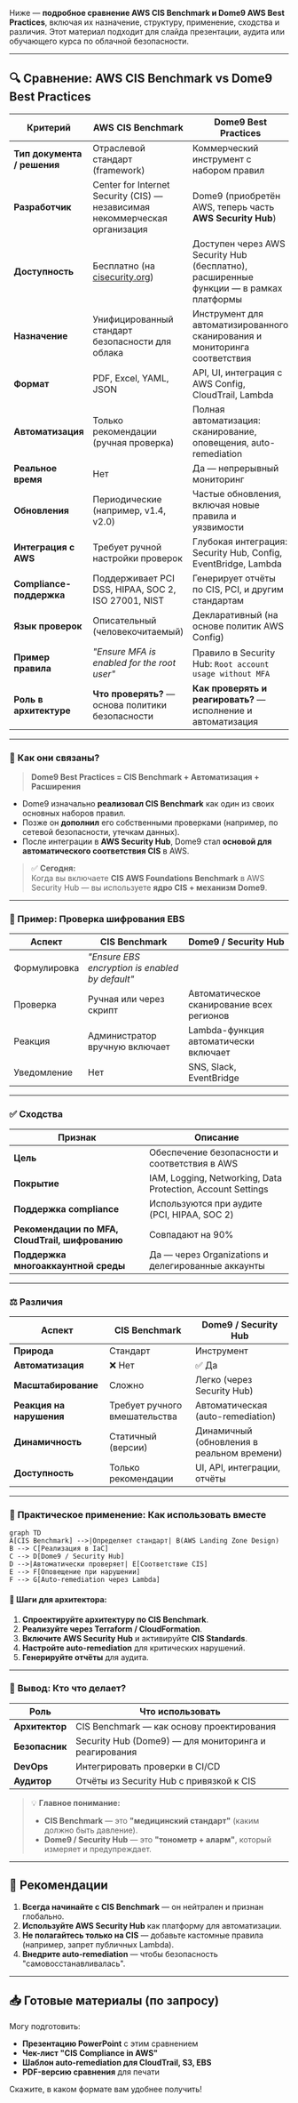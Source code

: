 Ниже — **подробное сравнение AWS CIS Benchmark и Dome9 AWS Best Practices**, включая их назначение, структуру, применение, сходства и различия. Этот материал подходит для слайда презентации, аудита или обучающего курса по облачной безопасности.

---

## 🔍 **Сравнение: AWS CIS Benchmark vs Dome9 Best Practices**

| Критерий                    | **AWS CIS Benchmark**                                                       | **Dome9 Best Practices**                                                              |
| --------------------------- | --------------------------------------------------------------------------- | ------------------------------------------------------------------------------------- |
| **Тип документа / решения** | Отраслевой стандарт (framework)                                             | Коммерческий инструмент с набором правил                                              |
| **Разработчик**             | Center for Internet Security (CIS) — независимая некоммерческая организация | Dome9 (приобретён AWS, теперь часть **AWS Security Hub**)                             |
| **Доступность**             | Бесплатно (на [cisecurity.org](https://www.cisecurity.org))                 | Доступен через AWS Security Hub (бесплатно), расширенные функции — в рамках платформы |
| **Назначение**              | Унифицированный стандарт безопасности для облака                            | Инструмент для автоматизированного сканирования и мониторинга соответствия            |
| **Формат**                  | PDF, Excel, YAML, JSON                                                      | API, UI, интеграция с AWS Config, CloudTrail, Lambda                                  |
| **Автоматизация**           | Только рекомендации (ручная проверка)                                       | Полная автоматизация: сканирование, оповещения, auto-remediation                      |
| **Реальное время**          | Нет                                                                         | Да — непрерывный мониторинг                                                           |
| **Обновления**              | Периодические (например, v1.4, v2.0)                                        | Частые обновления, включая новые правила и уязвимости                                 |
| **Интеграция с AWS**        | Требует ручной настройки проверок                                           | Глубокая интеграция: Security Hub, Config, EventBridge, Lambda                        |
| **Compliance-поддержка**    | Поддерживает PCI DSS, HIPAA, SOC 2, ISO 27001, NIST                         | Генерирует отчёты по CIS, PCI, и другим стандартам                                    |
| **Язык проверок**           | Описательный (человекочитаемый)                                             | Декларативный (на основе политик AWS Config)                                          |
| **Пример правила**          | *"Ensure MFA is enabled for the root user"*                                 | Правило в Security Hub: `Root account usage without MFA`                              |
| **Роль в архитектуре**      | **Что проверять?** — основа политики безопасности                           | **Как проверять и реагировать?** — исполнение и автоматизация                         |

---

### 🔄 **Как они связаны?**

> **Dome9 Best Practices = CIS Benchmark + Автоматизация + Расширения**

- Dome9 изначально **реализовал CIS Benchmark** как один из своих основных наборов правил.
- Позже он **дополнил** его собственными проверками (например, по сетевой безопасности, утечкам данных).
- После интеграции в **AWS Security Hub**, Dome9 стал **основой для автоматического соответствия CIS** в AWS.

> ✅ **Сегодня:**  
> Когда вы включаете **CIS AWS Foundations Benchmark** в AWS Security Hub — вы используете **ядро CIS + механизм Dome9**.

---

### 🧩 Пример: Проверка шифрования EBS

| Аспект | CIS Benchmark | Dome9 / Security Hub |
|-------|----------------|------------------------|
| Формулировка | *"Ensure EBS encryption is enabled by default"* |
| Проверка | Ручная или через скрипт | Автоматическое сканирование всех регионов |
| Реакция | Администратор вручную включает | Lambda-функция автоматически включает |
| Уведомление | Нет | SNS, Slack, EventBridge |

---

### ✅ **Сходства**

| Признак | Описание |
|--------|---------|
| **Цель** | Обеспечение безопасности и соответствия в AWS |
| **Покрытие** | IAM, Logging, Networking, Data Protection, Account Settings |
| **Поддержка compliance** | Используются при аудите (PCI, HIPAA, SOC 2) |
| **Рекомендации по MFA, CloudTrail, шифрованию** | Совпадают на 90% |
| **Поддержка многоаккаунтной среды** | Да — через Organizations и делегированные аккаунты |

---

### ⚖️ **Различия**

| Аспект | CIS Benchmark | Dome9 / Security Hub |
|-------|----------------|------------------------|
| **Природа** | Стандарт | Инструмент |
| **Автоматизация** | ❌ Нет | ✅ Да |
| **Масштабирование** | Сложно | Легко (через Security Hub) |
| **Реакция на нарушения** | Требует ручного вмешательства | Автоматическая (auto-remediation) |
| **Динамичность** | Статичный (версии) | Динамичный (обновления в реальном времени) |
| **Доступность** | Только рекомендации | UI, API, интеграции, отчёты |

---

### 🎯 **Практическое применение: Как использовать вместе**

```mermaid
graph TD
A[CIS Benchmark] -->|Определяет стандарт| B(AWS Landing Zone Design)
B --> C[Реализация в IaC]
C --> D[Dome9 / Security Hub]
D -->|Автоматически проверяет| E[Соответствие CIS]
E --> F[Оповещение при нарушении]
F --> G[Auto-remediation через Lambda]
```

#### 🔧 Шаги для архитектора:
1. **Спроектируйте архитектуру по CIS Benchmark**.
2. **Реализуйте через Terraform / CloudFormation**.
3. **Включите AWS Security Hub** и активируйте **CIS Standards**.
4. **Настройте auto-remediation** для критических нарушений.
5. **Генерируйте отчёты** для аудита.

---

### 📌 **Вывод: Кто что делает?**

| Роль | Что использовать |
|------|------------------|
| **Архитектор** | CIS Benchmark — как основу проектирования |
| **Безопасник** | Security Hub (Dome9) — для мониторинга и реагирования |
| **DevOps** | Интегрировать проверки в CI/CD |
| **Аудитор** | Отчёты из Security Hub с привязкой к CIS |

> 💡 **Главное понимание:**  
> - **CIS Benchmark** — это **"медицинский стандарт"** (каким должно быть давление).  
> - **Dome9 / Security Hub** — это **"тонометр + аларм"**, который измеряет и предупреждает.

---

## 📎 Рекомендации

1. **Всегда начинайте с CIS Benchmark** — он нейтрален и признан глобально.
2. **Используйте AWS Security Hub** как платформу для автоматизации.
3. **Не полагайтесь только на CIS** — добавьте кастомные правила (например, запрет публичных Lambda).
4. **Внедрите auto-remediation** — чтобы безопасность "самовосстанавливалась".

---

## 📥 Готовые материалы (по запросу)

Могу подготовить:
- **Презентацию PowerPoint** с этим сравнением
- **Чек-лист "CIS Compliance in AWS"**
- **Шаблон auto-remediation для CloudTrail, S3, EBS**
- **PDF-версию сравнения** для печати

Скажите, в каком формате вам удобнее получить!